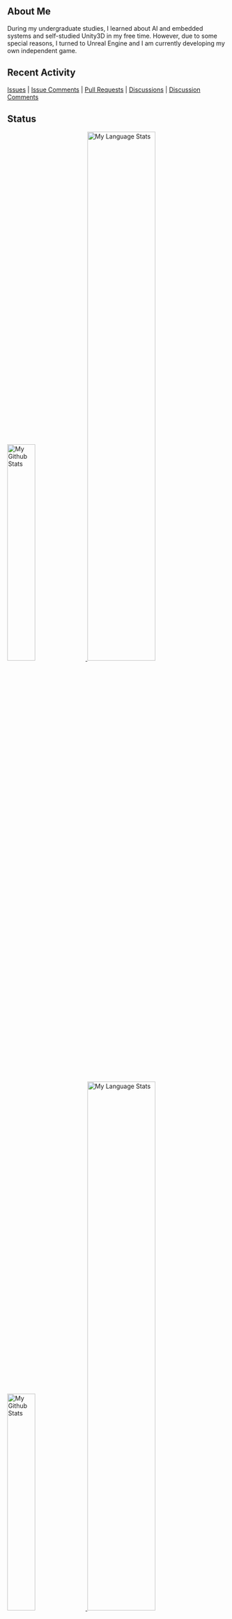 ## About Me
During my undergraduate studies, I learned about AI and embedded systems and self-studied Unity3D in my free time. However, due to some special reasons, I turned to Unreal Engine and I am currently developing my own independent game.

## Recent Activity
[Issues](https://github.com/search?q=author%3AjosStorer+is%3Aissue&type=issues) | 
[Issue Comments](https://github.com/search?q=commenter%3AjosStorer) | 
[Pull Requests](https://github.com/search?q=author%3AjosStorer+is%3Apr+-user%3AjosStorer&type=issues) | 
[Discussions](https://github.com/discussions?discussions_q=author%3AjosStorer) | 
[Discussion Comments](https://github.com/discussions?discussions_q=commenter%3AjosStorer)

## Status
<!-- Light Mode -->
<a href="https://github.com/josStorer#gh-light-mode-only">
<img width="35.65%" alt="My Github Stats" src="https://github-stats-josstorer.vercel.app/api?username=josStorer&show_icons=true&hide_rank=true&hide_title=true&hide=commits&line_height=65&hide_border=true#gh-light-mode-only"></img>
</a>
<a href="https://github.com/josStorer#gh-light-mode-only">
<img width="55.7%" alt="My Language Stats" src="https://github-stats-josstorer.vercel.app/api/top-langs/?username=josStorer&layout=compact&langs_count=10&exclude_repo=-,github-readme-stats,TrafficMonitor,tts,ClothDock&hide_border=true#gh-light-mode-only"></img>
</a>

<!-- Dark Mode -->
<a href="https://github.com/josStorer#gh-dark-mode-only">
<img width="35.65%" alt="My Github Stats" src="https://github-stats-josstorer.vercel.app/api?username=josStorer&show_icons=true&hide_rank=true&hide_title=true&hide=commits&line_height=65&hide_border=true&theme=dark&text_color=eeeeeeee&bg_color=00000000#gh-dark-mode-only"></img>
</a>
<a href="https://github.com/josStorer#gh-dark-mode-only">
<img width="55.7%" alt="My Language Stats" src="https://github-stats-josstorer.vercel.app/api/top-langs/?username=josStorer&layout=compact&langs_count=10&exclude_repo=-,github-readme-stats,TrafficMonitor,tts,ClothDock&hide_border=true&theme=dark&text_color=eeeeeeee&bg_color=00000000#gh-dark-mode-only"></img>
</a>
